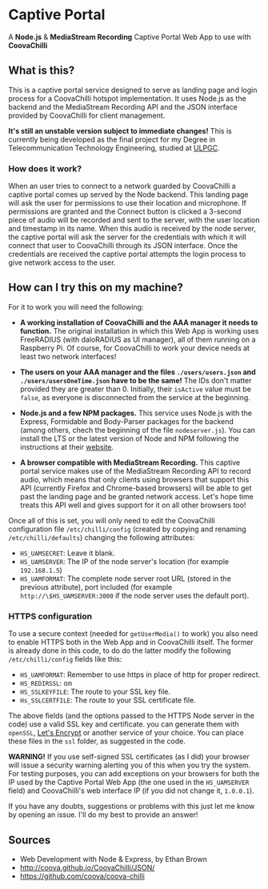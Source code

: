 # Captive Portal
A **Node.js** &amp; **MediaStream Recording** Captive Portal Web App to use
with **CoovaChilli**

## What is this?
This is a captive portal service designed to serve as landing page and login process
for a CoovaChilli hotspot implementation. It uses Node.js as the backend and the MediaStream
Recording API and the JSON interface provided by CoovaChilli for client management.

**It's still an unstable version subject to immediate changes!** This is currently being
developed as the final project for my Degree in Telecommunication Technology Engineering, studied
at [ULPGC](https://www.ulpgc.es/).

### How does it work?
When an user tries to connect to a network guarded by CoovaChilli a captive portal comes up
served by the Node backend. This landing page will ask the user for permissions to use their
location and microphone. If permissions are granted and the Connect button is clicked a
3-second piece of audio will be recorded and sent to the server, with the user location and timestamp in
its name. When this audio is received by the node server, the captive portal will ask the
server for the credentials with which it will connect that user to CoovaChilli through its JSON
interface. Once the credentials are received the captive portal attempts the login process to
give network access to the user.


## How can I try this on my machine?
For it to work you will need the following:

- **A working installation of CoovaChilli and the AAA manager it needs to function.** The original installation in which this Web App is working uses FreeRADIUS (with daloRADIUS as UI manager), all of them running on a Raspberry Pi. Of course, for CoovaChilli to work your device needs at least two network interfaces!

- **The users on your AAA manager and the files `./users/users.json` and `./users/usersOneTime.json` have to be the same!** The IDs don't
matter provided they are greater than 0. Initially, their `isActive` value must be `false`, as
everyone is disconnected from the service at the beginning.

- **Node.js and a few NPM packages.** This service uses Node.js with the Express, Formidable and Body-Parser
packages for the backend (among others, chech the beginning of the file `nodeserver.js`). You can install the LTS or the latest version of Node and NPM
following the instructions at their [website](https://nodejs.org/).

- **A browser compatible with MediaStream Recording.** This captive portal service makes use
of the MediaStream Recording API to record audio, which means that only clients using browsers
that support this API (currently Firefox and Chrome-based browsers) will be able to get past the landing page
and be granted network access. Let's hope time treats this API well and gives support for it on
all other browsers too!

Once all of this is set, you will only need to edit the CoovaChilli configuration file `/etc/chilli/config`
(created by copying and renaming `/etc/chilli/defaults`) changing the following attributes:

- `HS_UAMSECRET`: Leave it blank.
- `HS_UAMSERVER`: The IP of the node server's location (for example `192.168.1.5`)
- `HS_UAMFORMAT`: The complete node server root URL (stored in the previous attribute), port
included (for example `http://\$HS_UAMSERVER:3000` if the node server uses the default port).

### HTTPS configuration

To use a secure context (needed for `getUserMedia()` to work) you also need to enable HTTPS both in the Web App and in CoovaChilli itself. The former is already done in this code, to do do the latter modify the following `/etc/chilli/config` fields like this:

- `HS_UAMFORMAT`: Remember to use https in place of http for proper redirect.
- `HS_REDIRSSL`: on
- `HS_SSLKEYFILE`: The route to your SSL key file.
- `Hs_SSLCERTFILE`: The route to your SSL certificate file.

The above fields (and the options passed to the HTTPS Node server in the code) use a valid SSL key and certificate. you can generate them with `openSSL`, [Let's Encrypt](https://letsencrypt.org) or another service of your choice. You can place these files in the `ssl` folder, as suggested in the code.

**WARNING!** If you use self-signed SSL certificates (as I did) your browser will issue a security warning alerting you of this when you try the system. For testing purposes, you can add exceptions on your browsers for both the IP used by the Captive Portal Web App (the one used in the `HS_UAMSERVER` field) and CoovaChilli's web interface IP (if you did not change it, `1.0.0.1`).

If you have any doubts, suggestions or problems with this just let me know by opening an issue.
I'll do my best to provide an answer!

## Sources
- Web Development with Node &amp; Express, by Ethan Brown
- http://coova.github.io/CoovaChilli/JSON/
- https://github.com/coova/coova-chilli

[//]: # "- https://stackoverflow.com/questions/5009324/node-js-nginx-what-now"
[//]: # "- https://carlosazaustre.es/blog/como-configurar-nginx-con-node-js-en-produccion/"
